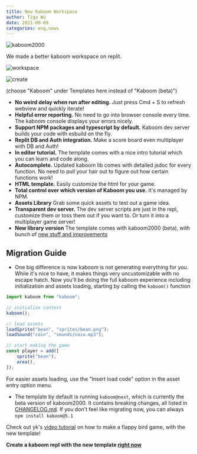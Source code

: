 ```yaml
---
title: New Kaboom Workspace
author: Tiga Wu
date: 2021-09-09
categories: eng,news
---
```


![kaboom2000](https://blog.repl.it/images/kaboom2000/kaboom2000.png)

We made a better kaboom workspace on replit.

![workspace](https://blog.repl.it/images/kaboom2000/workspace.png)

![create](https://blog.repl.it/images/kaboom2000/create.png)

(choose "Kaboom" under Templates here instead of "Kaboom (beta)")

- **No weird delay when run after editing.** Just press Cmd + S to refresh webview and quickly iterate!
- **Helpful error reporting.** No need to go into browser console every time. The kaboom console displays your errors nicely.
- **Support NPM packages and typescript by default.** Kaboom dev server builds your code with esbuild on the fly.
- **Replit DB and Auth integration.** Make a score board even multiplayer with DB and Auth!
- **In editor tutorial.** The template comes with a nice intro tutorial which you can learn and code along.
- **Autocomplete.** Updated kaboom lib comes with detailed jsdoc for every function. No need to pull your hair out to figure out how certain functions work!
- **HTML template.** Easily customize the html for your game.
- **Total control over which version of Kaboom you use.** it's managed by NPM.
- **Assets Library** Grab some quick assets to test out a game idea.
- **Transparent dev server.** The dev server scripts are just in the repl, customize them or toss them out if you want to. Or turn it into a multiplayer game server!
- **New library version** The template comes with kaboom2000 (beta), with bunch of [new stuff and improvements](https://github.com/replit/kaboom/blob/master/CHANGELOG.md)

## Migration Guide

- One big difference is now kaboom is not generating everything for you. While it's nice to have, it makes things very uncustomizable with no escape hatch. Now you'll be doing the full kaboom experience including initialization and assets loading, starting by calling the `kaboom()` function

```js
import kaboom from "kaboom";

// initialize context
kaboom();

// load assets
loadSprite("bean", "sprites/bean.png");
loadSound("coin", "sounds/coin.mp3");

// start making the game
const player = add([
	sprite("bean"),
	area(),
]);
```

For easier assets loading, use the "Insert load code" option in the asset entry option menu.

- The template by default is running `kaboom@next`, which is currently the beta version of kaboom2000. It contains breaking changes, all listed in [CHANGELOG.md](https://github.com/replit/kaboom/blob/master/CHANGELOG.md). If you don't feel like migrating now, you can always `npm install kaboom@5.1`

Check out yk's [video tutorial](https://www.youtube.com/watch?v=hgReGsh5xVU) on how to make a flappy bird game, with the new template!

**Create a kaboom repl with the new template [right now](https://replit.com/@replit/Kaboom)**